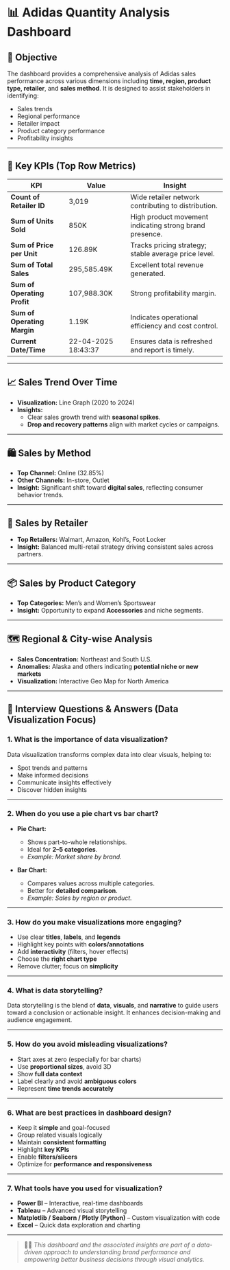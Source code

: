 # 📊 Adidas Quantity Analysis Dashboard

## 🎯 Objective
The dashboard provides a comprehensive analysis of Adidas sales performance across various dimensions including **time, region, product type, retailer**, and **sales method**. It is designed to assist stakeholders in identifying:
- Sales trends
- Regional performance
- Retailer impact
- Product category performance
- Profitability insights

---

## 🧾 Key KPIs (Top Row Metrics)

| KPI                         | Value         | Insight                                                            |
|----------------------------|---------------|--------------------------------------------------------------------|
| **Count of Retailer ID**   | 3,019         | Wide retailer network contributing to distribution.                |
| **Sum of Units Sold**      | 850K          | High product movement indicating strong brand presence.            |
| **Sum of Price per Unit**  | 126.89K       | Tracks pricing strategy; stable average price level.               |
| **Sum of Total Sales**     | 295,585.49K   | Excellent total revenue generated.                                 |
| **Sum of Operating Profit**| 107,988.30K   | Strong profitability margin.                                       |
| **Sum of Operating Margin**| 1.19K         | Indicates operational efficiency and cost control.                 |
| **Current Date/Time**      | 22-04-2025 18:43:37 | Ensures data is refreshed and report is timely.              |

---

## 📈 Sales Trend Over Time
- **Visualization:** Line Graph (2020 to 2024)
- **Insights:**
  - Clear sales growth trend with **seasonal spikes**.
  - **Drop and recovery patterns** align with market cycles or campaigns.

---

## 🛍️ Sales by Method
- **Top Channel:** Online (32.85%)
- **Other Channels:** In-store, Outlet
- **Insight:** Significant shift toward **digital sales**, reflecting consumer behavior trends.

---

## 🏪 Sales by Retailer
- **Top Retailers:** Walmart, Amazon, Kohl’s, Foot Locker
- **Insight:** Balanced multi-retail strategy driving consistent sales across partners.

---

## 📦 Sales by Product Category
- **Top Categories:** Men’s and Women’s Sportswear
- **Insight:** Opportunity to expand **Accessories** and niche segments.

---

## 🗺️ Regional & City-wise Analysis
- **Sales Concentration:** Northeast and South U.S.
- **Anomalies:** Alaska and others indicating **potential niche or new markets**
- **Visualization:** Interactive Geo Map for North America

---

## 🎤 Interview Questions & Answers (Data Visualization Focus)

### 1. What is the importance of data visualization?
Data visualization transforms complex data into clear visuals, helping to:
- Spot trends and patterns
- Make informed decisions
- Communicate insights effectively
- Discover hidden insights

---

### 2. When do you use a pie chart vs bar chart?

- **Pie Chart:**
  - Shows part-to-whole relationships.
  - Ideal for **2–5 categories**.
  - _Example: Market share by brand._

- **Bar Chart:**
  - Compares values across multiple categories.
  - Better for **detailed comparison**.
  - _Example: Sales by region or product._

---

### 3. How do you make visualizations more engaging?
- Use clear **titles**, **labels**, and **legends**
- Highlight key points with **colors/annotations**
- Add **interactivity** (filters, hover effects)
- Choose the **right chart type**
- Remove clutter; focus on **simplicity**

---

### 4. What is data storytelling?
Data storytelling is the blend of **data**, **visuals**, and **narrative** to guide users toward a conclusion or actionable insight. It enhances decision-making and audience engagement.

---

### 5. How do you avoid misleading visualizations?
- Start axes at zero (especially for bar charts)
- Use **proportional sizes**, avoid 3D
- Show **full data context**
- Label clearly and avoid **ambiguous colors**
- Represent **time trends accurately**

---

### 6. What are best practices in dashboard design?
- Keep it **simple** and goal-focused
- Group related visuals logically
- Maintain **consistent formatting**
- Highlight **key KPIs**
- Enable **filters/slicers**
- Optimize for **performance and responsiveness**

---

### 7. What tools have you used for visualization?
- **Power BI** – Interactive, real-time dashboards
- **Tableau** – Advanced visual storytelling
- **Matplotlib / Seaborn / Plotly (Python)** – Custom visualization with code
- **Excel** – Quick data exploration and charting

---

> 👨‍💻 _This dashboard and the associated insights are part of a data-driven approach to understanding brand performance and empowering better business decisions through visual analytics._

